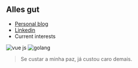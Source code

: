 ## Alles gut

- [Personal blog](https://aracyla.github.io)
- [Linkedin](https://www.linkedin.com/in/leonardo-almeida-4ba07911b/)
- Current interests

![vue js](https://img.shields.io/badge/Vue.js-35495E?style=for-the-badge&logo=vuedotjs&logoColor=4FC08D
)
![golang](https://img.shields.io/badge/go-%2300ADD8.svg?style=for-the-badge&logo=go&logoColor=white)


> Se custar a minha paz, já custou caro demais.
